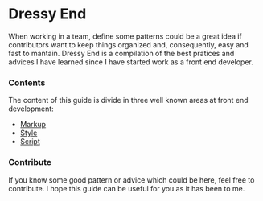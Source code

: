 # Dressy End
When working in a team, define some patterns could be a great idea if contributors want to keep things organized and, consequently, easy and fast to mantain. Dressy End is a compilation of the best pratices and advices I have learned since I have started work as a front end developer.

### Contents
The content of this guide is divide in three well known areas at front end development:
- [Markup](markup/README.md)
- [Style](style/README.md)
- [Script](script/README.md)

### Contribute
If you know some good pattern or advice which could be here, feel free to contribute.
I hope this guide can be useful for you as it has been to me.
